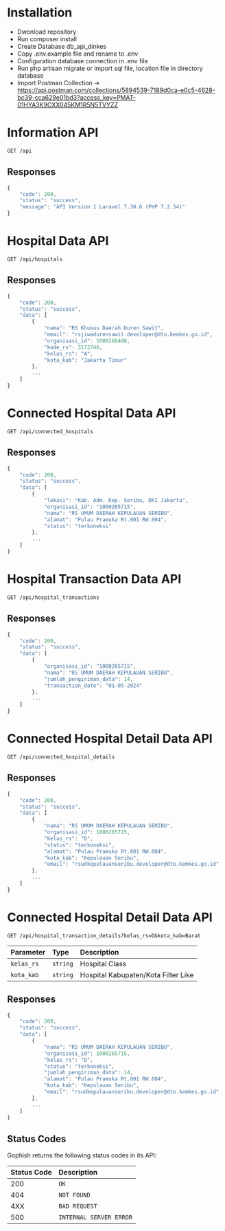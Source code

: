 # Installation

- Dwonload repository
- Run composer install
- Create Database db_api_dinkes
- Copy .env.example file and rename to .env
- Configuration database connection in .env file
- Run php artisan migrate or import sql file, location file in directory database
- Import Postman Collection -> https://api.postman.com/collections/5894539-7189d0ca-e0c5-4628-bc39-cca629e01bd3?access_key=PMAT-01HYA3K9CXX045KM1R5N5TVYZZ

# Information API
```http
GET /api
```

## Responses
```javascript
{
    "code": 200,
    "status": "success",
    "message": "API Version 1 Laravel 7.30.6 (PHP 7.2.34)"
}
```

# Hospital Data API
```http
GET /api/hospitals
```

## Responses
```javascript
{
    "code": 200,
    "status": "success",
    "data": [
        {
            "nama": "RS Khusus Daerah Duren Sawit",
            "email": "rsjiwadurensawit.developer@dto.kemkes.go.id",
            "organisasi_id": 1000266408,
            "kode_rs": 3172746,
            "kelas_rs": "A",
            "kota_kab": "Jakarta Timur"
        },
        ...
    ]
}
```

# Connected Hospital Data API
```http
GET /api/connected_hospitals
```

## Responses
```javascript
{
    "code": 200,
    "status": "success",
    "data": [
        {
            "lokasi": "Kab. Adm. Kep. Seribu, DKI Jakarta",
            "organisasi_id": "1000265715",
            "nama": "RS UMUM DAERAH KEPULAUAN SERIBU",
            "alamat": "Pulau Pramuka Rt.001 RW.004",
            "status": "terkoneksi"
        },
        ...
    ]
}
```

# Hospital Transaction Data API
```http
GET /api/hospital_transactions
```

## Responses
```javascript
{
    "code": 200,
    "status": "success",
    "data": [
        {
            "organisasi_id": "1000265715",
            "nama": "RS UMUM DAERAH KEPULAUAN SERIBU",
            "jumlah_pengiriman_data": 14,
            "transaction_date": "01-05-2024"
        },
        ...
    ]
}
```

# Connected Hospital Detail Data API
```http
GET /api/connected_hospital_details
```

## Responses
```javascript
{
    "code": 200,
    "status": "success",
    "data": [
        {
            "nama": "RS UMUM DAERAH KEPULAUAN SERIBU",
            "organisasi_id": 1000265715,
            "kelas_rs": "D",
            "status": "terkoneksi",
            "alamat": "Pulau Pramuka Rt.001 RW.004",
            "kota_kab": "Kepulauan Seribu",
            "email": "rsudkepulauanseribu.developer@dto.kemkes.go.id"
        },
        ...
    ]
}
```

# Connected Hospital Detail Data API
```http
GET /api/hospital_transaction_details?kelas_rs=D&kota_kab=Barat
```

| Parameter | Type | Description |
| :--- | :--- | :--- |
| `kelas_rs` | `string` | Hospital Class |
| `kota_kab` | `string` | Hospital Kabupaten/Kota Filter Like |

## Responses
```javascript
{
    "code": 200,
    "status": "success",
    "data": [
        {
            "nama": "RS UMUM DAERAH KEPULAUAN SERIBU",
            "organisasi_id": 1000265715,
            "kelas_rs": "D",
            "status": "terkoneksi",
            "jumlah_pengiriman_data": 14,
            "alamat": "Pulau Pramuka Rt.001 RW.004",
            "kota_kab": "Kepulauan Seribu",
            "email": "rsudkepulauanseribu.developer@dto.kemkes.go.id"
        },
        ...
    ]
}
```

## Status Codes

Gophish returns the following status codes in its API:

| Status Code | Description |
| :--- | :--- |
| 200 | `OK` |
| 404 | `NOT FOUND` |
| 4XX | `BAD REQUEST` |
| 500 | `INTERNAL SERVER ERROR` |
